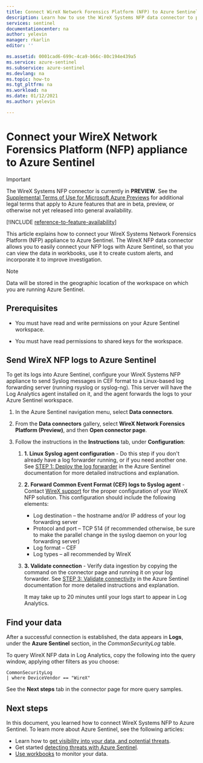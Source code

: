 ```yaml
---
title: Connect WireX Network Forensics Platform (NFP) to Azure Sentinel | Microsoft Docs
description: Learn how to use the WireX Systems NFP data connector to pull WireX NFP logs into Azure Sentinel. View WireX NFP data in workbooks, create alerts, and improve investigation.
services: sentinel
documentationcenter: na
author: yelevin
manager: rkarlin
editor: ''

ms.assetid: 0001cad6-699c-4ca9-b66c-80c194e439a5
ms.service: azure-sentinel
ms.subservice: azure-sentinel
ms.devlang: na
ms.topic: how-to
ms.tgt_pltfrm: na
ms.workload: na
ms.date: 01/12/2021
ms.author: yelevin

---
```

# Connect your WireX Network Forensics Platform (NFP) appliance to Azure Sentinel

> [!IMPORTANT]
> The WireX Systems NFP connector is currently in **PREVIEW**. See the [Supplemental Terms of Use for Microsoft Azure Previews](https://azure.microsoft.com/support/legal/preview-supplemental-terms/) for additional legal terms that apply to Azure features that are in beta, preview, or otherwise not yet released into general availability.

[!INCLUDE [reference-to-feature-availability](includes/reference-to-feature-availability.md)]

This article explains how to connect your WireX Systems Network Forensics Platform (NFP) appliance to Azure Sentinel. The WireX NFP data connector allows you to easily connect your NFP logs with Azure Sentinel, so that you can view the data in workbooks, use it to create custom alerts, and incorporate it to improve investigation. 

> [!NOTE] 
> Data will be stored in the geographic location of the workspace on which you are running Azure Sentinel.

## Prerequisites

- You must have read and write permissions on your Azure Sentinel workspace.

- You must have read permissions to shared keys for the workspace.

## Send WireX NFP logs to Azure Sentinel

To get its logs into Azure Sentinel, configure your WireX Systems NFP appliance to send Syslog messages in CEF format to a Linux-based log forwarding server (running rsyslog or syslog-ng). This server will have the Log Analytics agent installed on it, and the agent forwards the logs to your Azure Sentinel workspace.

1. In the Azure Sentinel navigation menu, select **Data connectors**.

1. From the **Data connectors** gallery, select **WireX Network Forensics Platform (Preview)**, and then **Open connector page**.

1. Follow the instructions in the **Instructions** tab, under **Configuration**:

    1. **1. Linux Syslog agent configuration** - Do this step if you don't already have a log forwarder running, or if you need another one. See [STEP 1: Deploy the log forwarder](connect-cef-agent.md) in the Azure Sentinel documentation for more detailed instructions and explanation.

    1. **2. Forward Common Event Format (CEF) logs to Syslog agent** - Contact [WireX support](https://wirexsystems.com/contact-us/) for the proper configuration of your WireX NFP solution. This configuration should include the following elements:
        - Log destination – the hostname and/or IP address of your log forwarding server
        - Protocol and port – TCP 514 (if recommended otherwise, be sure to make the parallel change in the syslog daemon on your log forwarding server)
        - Log format – CEF
        - Log types – all recommended by WireX

    1. **3. Validate connection** - Verify data ingestion by copying the command on the connector page and running it on your log forwarder. See [STEP 3: Validate connectivity](connect-cef-verify.md) in the Azure Sentinel documentation for more detailed instructions and explanation.

        It may take up to 20 minutes until your logs start to appear in Log Analytics.

## Find your data

After a successful connection is established, the data appears in **Logs**, under the **Azure Sentinel** section, in the *CommonSecurityLog* table.

To query WireX NFP data in Log Analytics, copy the following into the query window, applying other filters as you choose:

```kusto
CommonSecurityLog 
| where DeviceVendor == "WireX"
```

See the **Next steps** tab in the connector page for more query samples.

## Next steps
In this document, you learned how to connect WireX Systems NFP to Azure Sentinel. To learn more about Azure Sentinel, see the following articles:
- Learn how to [get visibility into your data, and potential threats](get-visibility.md).
- Get started [detecting threats with Azure Sentinel](detect-threats-built-in.md).
- [Use workbooks](/azure/sentinel/articles/sentinel/monitor-your-data.md) to monitor your data.
